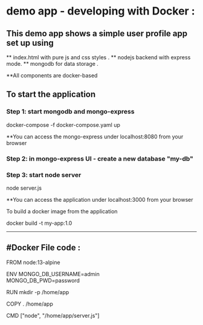 # demo app - developing with Docker :

## This demo app shows a simple user profile app set up using

   ** index.html with pure js and css styles .
   ** nodejs backend with express mode.
   ** mongodb for data storage .

 **All components are docker-based

## To start the application

### Step 1: start mongodb and mongo-express

 docker-compose -f docker-compose.yaml up

 **You can access the mongo-express under localhost:8080 from your browser

### Step 2: in mongo-express UI - create a new database "my-db"

### Step 3: start node server

 node server.js


**You can access the application under localhost:3000 from your browser

 To build a docker image from the application

 docker build -t my-app:1.0 
 
-----------------------------------------------------------------------------------

#Docker File code :
-------------------------------

FROM node:13-alpine

ENV MONGO_DB_USERNAME=admin \
    MONGO_DB_PWD=password

RUN mkdir -p /home/app

COPY . /home/app

CMD ["node", "/home/app/server.js"]

